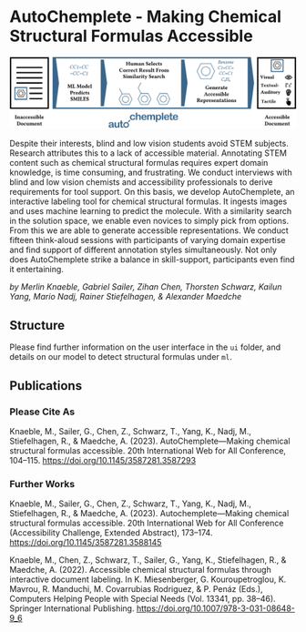 # AutoChemplete - Making Chemical Structural Formulas Accessible

![AutoChemplete](AutoChemplete_Process.png)

Despite their interests, blind and low vision students avoid STEM subjects. Research attributes this to a lack of accessible material. Annotating STEM content such as chemical structural formulas requires expert domain knowledge, is time consuming, and frustrating. We conduct interviews with blind and low vision chemists and accessibility professionals to derive requirements for tool support. On this basis, we develop AutoChemplete, an interactive labeling tool for chemical structural formulas. It ingests images and uses machine learning to predict the molecule. With a similarity search in the solution space, we enable even novices to simply pick from options. From this we are able to generate accessible representations. We conduct fifteen think-aloud sessions with participants of varying domain expertise and find support of different annotation styles simultaneously. Not only does AutoChemplete strike a balance in skill-support, participants even find it entertaining.

*by Merlin Knaeble, Gabriel Sailer, Zihan Chen, Thorsten Schwarz, Kailun Yang, Mario Nadj, Rainer Stiefelhagen, & Alexander Maedche*

## Structure

Please find further information on the user interface in the `ui` folder, and details on our model to detect structural formulas under `ml`.

## Publications

### Please Cite As

Knaeble, M., Sailer, G., Chen, Z., Schwarz, T., Yang, K., Nadj, M., Stiefelhagen, R., & Maedche, A. (2023). AutoChemplete—Making chemical structural formulas accessible. 20th International Web for All Conference, 104–115. https://doi.org/10.1145/3587281.3587293


### Further Works

Knaeble, M., Sailer, G., Chen, Z., Schwarz, T., Yang, K., Nadj, M., Stiefelhagen, R., & Maedche, A. (2023). Autochemplete—Making chemical structural formulas accessible. 20th International Web for All Conference (Accessibility Challenge, Extended Abstract), 173–174. https://doi.org/10.1145/3587281.3588145

Knaeble, M., Chen, Z., Schwarz, T., Sailer, G., Yang, K., Stiefelhagen, R., & Maedche, A. (2022). Accessible chemical structural formulas through interactive document labeling. In K. Miesenberger, G. Kouroupetroglou, K. Mavrou, R. Manduchi, M. Covarrubias Rodriguez, & P. Penáz (Eds.), Computers Helping People with Special Needs (Vol. 13341, pp. 38–46). Springer International Publishing. https://doi.org/10.1007/978-3-031-08648-9_6
